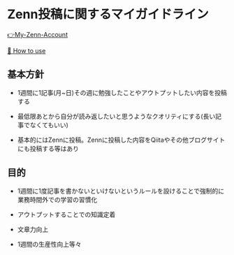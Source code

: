 # Zenn投稿に関するマイガイドライン

[👉My-Zenn-Account](https://zenn.dev/hirohiro_sys)

[📘 How to use](https://zenn.dev/zenn/articles/zenn-cli-guide)

## 基本方針

* 1週間に1記事(月~日)その週に勉強したことやアウトプットしたい内容を投稿する

* 最低限あとから自分が読み返したいと思うようなクオリティにする(長い記事でなくてもいい)

* 基本的にはZennに投稿。Zennに投稿した内容をQiitaやその他ブログサイトにも投稿する等はあり

## 目的

* 1週間に1度記事を書かないといけないというルールを設けることで強制的に業務時間外での学習の習慣化

* アウトプットすることでの知識定着

* 文章力向上

* 1週間の生産性向上等々
